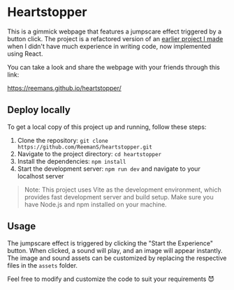 # Heartstopper

This is a gimmick webpage that features a jumpscare effect triggered by a button click. The project is a refactored version of an [earlier project I made](https://github.com/ReemanS/simple-js) when I didn't have much experience in writing code, now implemented using React.

You can take a look and share the webpage with your friends through this link:

https://reemans.github.io/heartstopper/

## Deploy locally

To get a local copy of this project up and running, follow these steps:

1. Clone the repository: `git clone https://github.com/ReemanS/heartstopper.git`
2. Navigate to the project directory: `cd heartstopper`
3. Install the dependencies: `npm install`
4. Start the development server: `npm run dev` and navigate to your localhost server

> Note: This project uses Vite as the development environment, which provides fast development server and build setup. Make sure you have Node.js and npm installed on your machine.

## Usage

The jumpscare effect is triggered by clicking the "Start the Experience" button. When clicked, a sound will play, and an image will appear instantly. The image and sound assets can be customized by replacing the respective files in the `assets` folder.

Feel free to modify and customize the code to suit your requirements 😈
